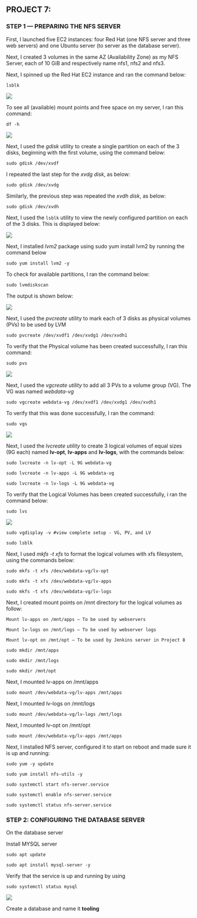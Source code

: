## PROJECT 7: 

### **STEP 1 — PREPARING THE NFS SERVER**

First, I launched five EC2 instances: four Red Hat (one NFS server and three web servers) and one Ubuntu server  (to server as the database server).


Next, I created 3 volumes in the same AZ (Availability Zone) as my NFS Server, each of 10 GiB and respectively name nfs1, nfs2 and nfs3.

Next, I spinned up the Red Hat EC2 instance and ran the command below:

`lsblk`

![](./Images/lsblk.PNG)

To see all (available) mount points and free space on my server, I ran this command:

`df -h`

![](./Images/df-h.PNG)


Next, I used the *gdisk* utility to create a single partition on each of the 3 disks, beginning with the first volume, using the command below:

`sudo gdisk /dev/xvdf`

I repeated the last step for the *xvdg disk*, as below:

`sudo gdisk /dev/xvdg`

Similarly, the previous step was repeated the *xvdh disk*, as below:

`sudo gdisk /dev/xvdh`

Next, I used the `lsblk` utility to view the newly configured partition on each of the 3 disks. This is displayed below:


![](./Images/lsblk-utiliy.PNG)


Next, I installed *lvm2* package using sudo yum install lvm2 by running the command below

`sudo yum install lvm2 -y`


To check for available partitions, I ran the command below:

`sudo lvmdiskscan`

The output is shown below:

![](./Images/discscan.PNG)


Next, I used the *pvcreate* utility to mark each of 3 disks as physical volumes (PVs) to be used by LVM

`sudo pvcreate /dev/xvdf1 /dev/xvdg1 /dev/xvdh1`

To verify that the Physical volume has been created successfully, I ran this command:

`sudo pvs`

![](./Images/pvcreate.PNG)

Next, I used the  *vgcreate utility* to add all 3 PVs to a volume group (VG). The VG was named *webdata-vg*

`sudo vgcreate webdata-vg /dev/xvdf1 /dev/xvdg1 /dev/xvdh1`


To verify that this was done successfully, I ran the command:

`sudo vgs`

![](./Images/vgs.PNG)

Next, I used the *lvcreate utility* to create 3 logical volumes of equal sizes (9G each) named **lv-opt**, **lv-apps** and **lv-logs**, with the commands below:

`sudo lvcreate -n lv-opt -L 9G webdata-vg`

`sudo lvcreate -n lv-apps -L 9G webdata-vg`

`sudo lvcreate -n lv-logs -L 9G webdata-vg`

To verify that the Logical Volumes has been created successfully, i ran the command below:

`sudo lvs`


![](./Images/lvs.PNG)

`sudo vgdisplay -v #view complete setup - VG, PV, and LV`


`sudo lsblk`

Next, I used *mkfs -t xfs* to format the logical volumes with xfs filesystem, using the commands below:

`sudo mkfs -t xfs /dev/webdata-vg/lv-opt`

`sudo mkfs -t xfs /dev/webdata-vg/lv-apps`

`sudo mkfs -t xfs /dev/webdata-vg/lv-logs`


Next, I created mount points on /mnt directory for the logical volumes as follow:

    Mount lv-apps on /mnt/apps – To be used by webservers

    Mount lv-logs on /mnt/logs – To be used by webserver logs

    Mount lv-opt on /mnt/opt – To be used by Jenkins server in Project 8

 `sudo mkdir /mnt/apps`

 `sudo mkdir /mnt/logs`

 `sudo mkdir /mnt/opt`

Next, I mounted lv-apps on /mnt/apps

`sudo mount /dev/webdata-vg/lv-apps /mnt/apps`

Next, I mounted lv-logs on /mnt/logs

`sudo mount /dev/webdata-vg/lv-logs /mnt/logs`

Next, I mounted lv-opt on /mnt/opt

`sudo mount /dev/webdata-vg/lv-apps /mnt/apps`



Next, I installed NFS server, configured it to start on reboot and made sure it is up and running:

`sudo yum -y update`

`sudo yum install nfs-utils -y`

`sudo systemctl start nfs-server.service`

`sudo systemctl enable nfs-server.service`

`sudo systemctl status nfs-server.service`






### **STEP 2: CONFIGURING THE DATABASE SERVER**

On the database server

Install MYSQL server


`sudo apt update`

`sudo apt install mysql-server -y`


Verify that the service is up and running by using

`sudo systemctl status mysql`

![](./Images/mysql.PNG)


Create a database and name it **tooling**

